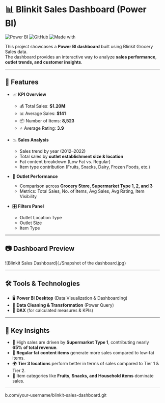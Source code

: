 # 📊 Blinkit Sales Dashboard (Power BI)

![Power BI](https://img.shields.io/badge/Power%20BI-Data%20Viz-yellow?logo=power-bi&logoColor=white)
![GitHub](https://img.shields.io/badge/GitHub-Repo-black?logo=github)
![Made with](https://img.shields.io/badge/Made%20with-❤️-red)

This project showcases a **Power BI dashboard** built using Blinkit Grocery Sales data.  
The dashboard provides an interactive way to analyze **sales performance, outlet trends, and customer insights**.

---

## 🚀 Features
- 📈 **KPI Overview**  
  - 💰 Total Sales: **$1.20M**  
  - 📊 Average Sales: **$141**  
  - 📦 Number of Items: **8,523**  
  - ⭐ Average Rating: **3.9**  

- 📉 **Sales Analysis**  
  - Sales trend by year (2012–2022)  
  - Total sales by **outlet establishment size & location**  
  - Fat content breakdown (Low Fat vs. Regular)  
  - Item type contribution (Fruits, Snacks, Dairy, Frozen Foods, etc.)  

- 🏬 **Outlet Performance**  
  - Comparison across **Grocery Store, Supermarket Type 1, 2, and 3**  
  - Metrics: Total Sales, No. of Items, Avg Sales, Avg Rating, Item Visibility  

- 🎛️ **Filters Panel**  
  - Outlet Location Type  
  - Outlet Size  
  - Item Type  

---

## 📷 Dashboard Preview
![Blinkit Sales Dashboard](./Snapshot of the dashboard.jpg)

---

## 🛠️ Tools & Technologies
- 🖥️ **Power BI Desktop** (Data Visualization & Dashboarding)  
- 🧹 **Data Cleaning & Transformation** (Power Query)  
- 🧮 **DAX** (for calculated measures & KPIs)  

---

## 🔑 Key Insights
- 📌 High sales are driven by **Supermarket Type 1**, contributing nearly **65% of total revenue**.  
- 🥛 **Regular fat content items** generate more sales compared to low-fat items.  
- 🌍 **Tier 3 locations** perform better in terms of sales compared to Tier 1 & Tier 2.  
- 🍎 Item categories like **Fruits, Snacks, and Household items** dominate sales.  

---
b.com/your-username/blinkit-sales-dashboard.git


